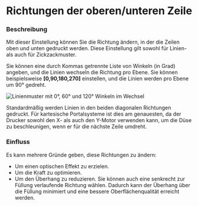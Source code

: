 Richtungen der oberen/unteren Zeile
====
### **Beschreibung**
Mit dieser Einstellung können Sie die Richtung ändern, in der die Zeilen oben und unten gedruckt werden. Diese Einstellung gilt sowohl für Linien- als auch für Zickzackmuster.

Sie können eine durch Kommas getrennte Liste von Winkeln (in Grad) angeben, und die Linien wechseln die Richtung pro Ebene. Sie können beispielsweise **[0,90,180,270]** einstellen, und die Linien werden pro Ebene um 90° gedreht.

![Linienmuster mit 0°, 60° und 120° Winkeln im Wechsel](../images/skin_angles.gif)

Standardmäßig werden Linien in den beiden diagonalen Richtungen gedruckt. Für kartesische Portalsysteme ist dies am genauesten, da der Drucker sowohl den X- als auch den Y-Motor verwenden kann, um die Düse zu beschleunigen, wenn er für die nächste Zeile umdreht.

### **Einfluss**
Es kann mehrere Gründe geben, diese Richtungen zu ändern:
* Um einen optischen Effekt zu erzielen.
* Um die Kraft zu optimieren.
* Um den Überhang zu reduzieren. Sie können auch eine senkrecht zur Füllung verlaufende Richtung wählen. Dadurch kann der Überhang über die Füllung minimiert und eine bessere Oberflächenqualität erreicht werden.